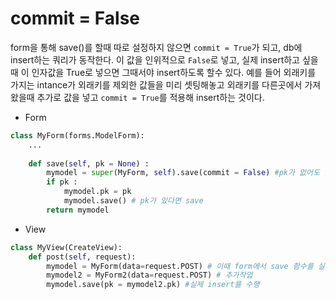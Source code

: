 # commit = False

form을 통해 save()를 할때 따로 설정하지 않으면 `commit = True`가 되고, db에 insert하는 쿼리가 동작한다. 이 값을 인위적으로 `False`로 넣고, 실제 insert하고 싶을때 이 인자값을 True로 넣으면 그때서야 insert하도록 할수 있다. 예를 들어 외래키를 가지는 intance가 외래키를 제외한 값들을 미리 셋팅해놓고  외래키를 다른곳에서 가져왔을때 추가로 값을 넣고 `commit = True`를 적용해 insert하는 것이다.

- Form

```python
class MyForm(forms.ModelForm):
    ...
    
    def save(self, pk = None) :
        mymodel = super(MyForm, self).save(commit = False) #pk가 없어도 값을 미리 셋팅한다.
        if pk :
            mymodel.pk = pk
            mymodel.save() # pk가 있다면 save
        return mymodel
```

- View

```python
class MyView(CreateView):
    def post(self, request):
        mymodel = MyForm(data=request.POST) # 이때 form에서 save 함수를 실행한다. 하지만 commit하지는 않는다.
        mymodel2 = MyForm2(data=request.POST) # 추가작업
        mymodel.save(pk = mymodel2.pk) #실제 insert를 수행
```

